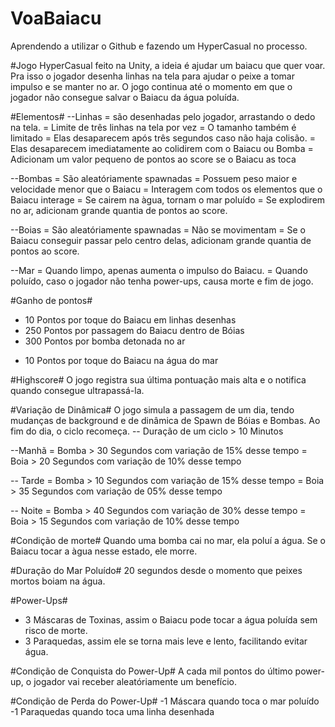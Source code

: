 # VoaBaiacu
Aprendendo a utilizar o Github e fazendo um HyperCasual no processo.

#Jogo HyperCasual feito na Unity, a ideia é ajudar um baiacu que quer voar.
Pra isso o jogador desenha linhas na tela para ajudar o peixe a tomar impulso e se manter no ar.
O jogo continua até o momento em que o jogador não consegue salvar o Baiacu da água poluída.

#Elementos#
--Linhas 
= são desenhadas pelo jogador, arrastando o dedo na tela.
= Limite de três linhas na tela por vez
= O tamanho também é limitado
= Elas desaparecem após três segundos caso não haja colisão.
= Elas desaparecem imediatamente ao colidirem com o Baiacu ou Bomba
= Adicionam um valor pequeno de pontos ao score se o Baiacu as toca

--Bombas
= São aleatóriamente spawnadas
= Possuem peso maior e velocidade menor que o Baiacu
= Interagem com todos os elementos que o Baiacu interage
= Se cairem na àgua, tornam o mar poluído
= Se explodirem no ar, adicionam grande quantia de pontos ao score.

--Boias
= São aleatóriamente spawnadas
= Não se movimentam
= Se o Baiacu conseguir passar pelo centro delas, adicionam grande quantia de pontos ao score.

--Mar
= Quando limpo, apenas aumenta o impulso do Baiacu.
= Quando poluído, caso o jogador não tenha power-ups, causa morte e fim de jogo.



#Ganho de pontos#
+ 10 Pontos por toque do Baiacu em linhas desenhas
+ 250 Pontos por passagem do Baiacu dentro de Bóias
+ 300 Pontos por bomba detonada no ar
- 10 Pontos por toque do Baiacu na água do mar

#Highscore#
O jogo registra sua última pontuação mais alta e o notifica quando consegue ultrapassá-la.

#Variação de Dinâmica#
O jogo simula a passagem de um dia, tendo mudanças de background e de dinâmica de Spawn de Bóias e Bombas.
Ao fim do dia, o ciclo recomeça.
-- Duração de um ciclo > 10 Minutos

--Manhã
= Bomba > 30 Segundos com variação de 15% desse tempo
= Boia  > 20 Segundos com variação de 10% desse tempo

-- Tarde
= Bomba > 10 Segundos com variação de 15% desse tempo
= Boia  > 35 Segundos com variação de 05% desse tempo

-- Noite
= Bomba > 40 Segundos com variação de 30% desse tempo
= Boia  > 15 Segundos com variação de 10% desse tempo



#Condição de morte#
Quando uma bomba cai no mar, ela poluí a água. Se o Baiacu tocar a àgua nesse estado, ele morre.



#Duração do Mar Poluído#
20 segundos desde o momento que peixes mortos boiam na água.


#Power-Ups#
+ 3 Máscaras de Toxinas, assim o Baiacu pode tocar a água poluída sem risco de morte.
+ 3 Paraquedas, assim ele se torna mais leve e lento, facilitando evitar água.


#Condição de Conquista do Power-Up#
A cada mil pontos do último power-up, o jogador vai receber aleatóriamente um benefício.


#Condição de Perda do Power-Up#
-1 Máscara quando toca o mar poluído
-1 Paraquedas quando toca uma linha desenhada



